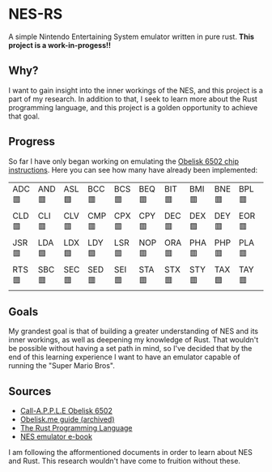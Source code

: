 # NES-RS
A simple Nintendo Entertaining System emulator written in pure rust.
**This project is a work-in-progess!!**

## Why?
I want to gain insight into the inner workings of the NES, and this project is a part of my research. In addition to that, I seek to learn more about the Rust programming language, and this project is a golden opportunity to achieve that goal.

## Progress
So far I have only began working on emulating the [Obelisk 6502 chip instructions](https://www.nesdev.org/obelisk-6502-guide/reference.html).
Here you can see how many have already been implemented:
<table>
	<tr>
		<td>ADC🟥</td>
		<td>AND🟥</td>
		<td>ASL🟩</td>
		<td>BCC🟥</td>
		<td>BCS🟥</td>
		<td>BEQ🟥</td>
		<td>BIT🟥</td>
		<td>BMI🟥</td>
		<td>BNE🟥</td>
		<td>BPL🟥</td>
		<td>BRK🟩</td>
		<td>BVC🟥</td>
		<td>BVS🟥</td>
		<td>CLC🟥</td>
	</tr>
	<tr>
		<td>CLD🟥</td>
		<td>CLI🟥</td>
		<td>CLV🟥</td>
		<td>CMP🟥</td>
		<td>CPX🟥</td>
		<td>CPY🟥</td>
		<td>DEC🟥</td>
		<td>DEX🟩</td>
		<td>DEY🟥</td>
		<td>EOR🟥</td>
		<td>INC🟥</td>
		<td>INX🟩</td>
		<td>INY🟥</td>
		<td>JMP🟥</td>
	</tr>
	<tr>
		<td>JSR🟥</td>
		<td>LDA🟩</td>
		<td>LDX🟩</td>
		<td>LDY🟩</td>
		<td>LSR🟥</td>
		<td>NOP🟥</td>
		<td>ORA🟥</td>
		<td>PHA🟥</td>
		<td>PHP🟥</td>
		<td>PLA🟥</td>
		<td>PLP🟥</td>
		<td>ROL🟥</td>
		<td>ROR🟥</td>
		<td>RTI🟥</td>
	</tr>
	<tr>
		<td>RTS🟥</td>
		<td>SBC🟥</td>
		<td>SEC🟥</td>
		<td>SED🟥</td>
		<td>SEI🟥</td>
		<td>STA🟥</td>
		<td>STX🟥</td>
		<td>STY🟥</td>
		<td>TAX🟩</td>
		<td>TAY🟥</td>
		<td>TSX🟥</td>
		<td>TXA🟥</td>
		<td>TXS🟥</td>
		<td>TYA🟥</td>
	</tr>
</table>

## Goals
My grandest goal is that of building a greater understanding of NES and its inner workings, as well as deepening my knowledge of Rust.
That wouldn't be possible without having a set path in mind, so I've decided that by the end of this learning experience I want to have an emulator capable of running the "Super Mario Bros".

## Sources
- [Call-A.P.P.L.E Obelisk 6502](https://www.callapple.org/obelisk-6502-registers/)
- [Obelisk.me guide (archived)](https://web.archive.org/web/20210909190432/http://www.obelisk.me.uk/6502/)
- [The Rust Programming Language](https://doc.rust-lang.org/book/)
- [NES emulator e-book](https://bugzmanov.github.io/nes_ebook)

I am following the afformentioned documents in order to learn about NES and Rust. This research wouldn't have come to fruition without these.